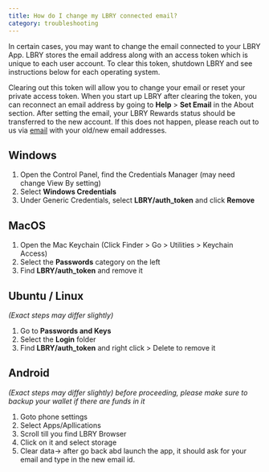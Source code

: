 ```yaml
---
title: How do I change my LBRY connected email?
category: troubleshooting
---
```


In certain cases, you may want to change the email connected to your LBRY App. LBRY stores the email address along with an access token which is unique to each user account. To clear this token, shutdown LBRY and see instructions below for each operating system.

Clearing out this token will allow you to change your email or reset your private access token. When you start up LBRY after clearing the token, you can reconnect an email address by going to **Help** > **Set Email** in the About section.  After setting the email, your LBRY Rewards status should be transferred to the new account. If this does not happen, please reach out to us via [email](mailto:help@lbry.io) with your old/new email addresses. 

## Windows
1. Open the Control Panel, find the Credentials Manager (may need change View By setting)
1. Select **Windows Credentials**
1. Under Generic Credentials, select **LBRY/auth_token** and click **Remove**

## MacOS
1. Open the Mac Keychain (Click Finder > Go > Utilities > Keychain Access)
1. Select the **Passwords** category on the left
1. Find **LBRY/auth_token** and remove it

## Ubuntu / Linux 
*(Exact steps may differ slightly)* 
1. Go to **Passwords and Keys**
1. Select the **Login** folder
1. Find **LBRY/auth_token** and right click > Delete to remove it

## Android
*(Exact steps may differ slightly)*
*before proceeding, please make sure to backup your wallet if there are funds in it*
1. Goto phone settings
1. Select Apps/Apllications
1. Scroll till you find LBRY Browser
1. Click on it and select storage
1. Clear data-> after go back abd launch the app, it should ask for your email and type in the new email id.

